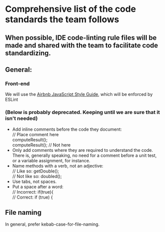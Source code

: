 # Comprehensive list of the code standards the team follows
## When possible, IDE code-linting rule files will be made and shared with the team to facilitate code standardizing. 

## General: 
### Front-end
We will use the [Airbnb JavaScript Style Guide](https://github.com/airbnb/javascript), which will be enforced by ESLint

### (Below is probably deprecated. Keeping until we are sure that it isn't needed)
- Add inline comments before the code they document:<br>
// Place comment here<br>
computeResult();<br>
computeResult(); // Not here
- Only add comments where they are required to understand the code. There is, generally speaking, no need for a comment before a unit test, or a variable assignment, for instance. 
- Name methods with a verb, not an adjective:<br>
// Like so: getDouble();<br>
// Not like so: doubled();<br>
- Use tabs, not spaces.<br>
- Put a space after a word:<br>
// Incorrect: if(true){<br>
// Correct: if (true) {

## File naming
In general, prefer kebab-case-for-file-naming. 